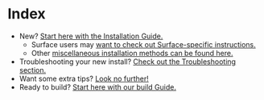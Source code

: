 # Index

 - New? [Start here with the Installation Guide.](installation-guide.md)
    - Surface users may [want to check out Surface-specific instructions.](installation-guide-surface-devices.md)
    - Other [miscellaneous installation methods can be found here.](installation-guide-misc.md)
 - Troubleshooting your new install? [Check out the Troubleshooting section.](troubleshooting.md)
 - Want some extra tips? [Look no further!](extras.md)
 - Ready to build? [Start here with our build Guide.](build-guide.md)